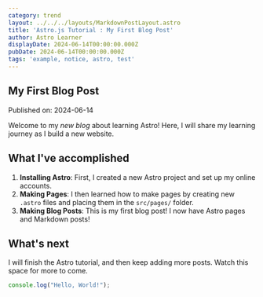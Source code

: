 ```yaml
---
category: trend
layout: ../../../layouts/MarkdownPostLayout.astro
title: 'Astro.js Tutorial : My First Blog Post'
author: Astro Learner
displayDate: 2024-06-14T00:00:00.000Z
pubDate: 2024-06-14T00:00:00.000Z
tags: 'example, notice, astro, test'
---
```


## My First Blog Post

Published on: 2024-06-14

Welcome to my *new blog* about learning Astro! Here, I will share my learning journey as I build a new website.

## What I've accomplished

1. **Installing Astro**: First, I created a new Astro project and set up my online accounts.
2. **Making Pages**: I then learned how to make pages by creating new `.astro` files and placing them in the `src/pages/` folder.
3. **Making Blog Posts**: This is my first blog post! I now have Astro pages and Markdown posts!

## What's next

I will finish the Astro tutorial, and then keep adding more posts. Watch this space for more to come.

```javascript
console.log("Hello, World!");
```
